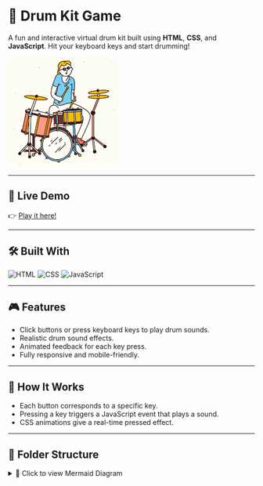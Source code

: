 # 🥁 Drum Kit Game

A fun and interactive virtual drum kit built using **HTML**, **CSS**, and **JavaScript**. Hit your keyboard keys and start drumming!

![Drum Kit Demo](https://github.com/Natthy2023/browser-game-jam/blob/2a671b343048c9b40a990f150433a48e600f6033/Drum-Kit/images/drum_Kit.png)

---

## 🚀 Live Demo

👉 [Play it here!](https://natthy2023.github.io/browser-game-jam/Drum-Kit/)

---

## 🛠️ Built With

![HTML](https://img.shields.io/badge/HTML5-e34c26?style=for-the-badge&logo=html5&logoColor=white)
![CSS](https://img.shields.io/badge/CSS3-264de4?style=for-the-badge&logo=css3&logoColor=white)
![JavaScript](https://img.shields.io/badge/JavaScript-f7df1e?style=for-the-badge&logo=javascript&logoColor=black)

---

## 🎮 Features

- Click buttons or press keyboard keys to play drum sounds.
- Realistic drum sound effects.
- Animated feedback for each key press.
- Fully responsive and mobile-friendly.

---

## 🧠 How It Works

- Each button corresponds to a specific key.
- Pressing a key triggers a JavaScript event that plays a sound.
- CSS animations give a real-time pressed effect.

---

## 📁 Folder Structure

<details> <summary>📁 Click to view Mermaid Diagram</summary>

```graph TD
  A[DrumKit] --> B[index.html]
  A --> C[style.css]
  A --> D[script.js]
  A --> E[sounds/]
  E --> F[tom1.mp3]
  E --> G[tom2.mp3]
  E --> H[...]

</details>
```

---

## 👤 Author

**I'm NADX**  
🔗 [Telegram](https://t.me/nisimp)  
📧 natnaelasfaw2023@gmail.com

---

## 📜 License

This project is open source and free to use under the [MIT License](LICENSE).


